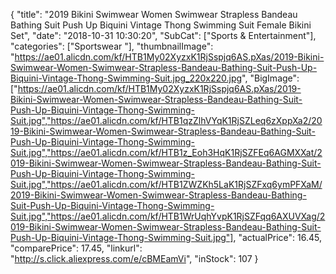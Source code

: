 {
	"title": "2019 Bikini Swimwear Women Swimwear Strapless Bandeau Bathing Suit Push Up Biquini Vintage Thong Swimming Suit Female Bikini Set",
	"date": "2018-10-31 10:30:20",
	"SubCat": ["Sports & Entertainment"],
	"categories": ["Sportswear "],
	"thumbnailImage": "https://ae01.alicdn.com/kf/HTB1My02XyzxK1RjSspjq6AS.pXas/2019-Bikini-Swimwear-Women-Swimwear-Strapless-Bandeau-Bathing-Suit-Push-Up-Biquini-Vintage-Thong-Swimming-Suit.jpg_220x220.jpg",
	"BigImage": ["https://ae01.alicdn.com/kf/HTB1My02XyzxK1RjSspjq6AS.pXas/2019-Bikini-Swimwear-Women-Swimwear-Strapless-Bandeau-Bathing-Suit-Push-Up-Biquini-Vintage-Thong-Swimming-Suit.jpg","https://ae01.alicdn.com/kf/HTB1qzZlhVYqK1RjSZLeq6zXppXa2/2019-Bikini-Swimwear-Women-Swimwear-Strapless-Bandeau-Bathing-Suit-Push-Up-Biquini-Vintage-Thong-Swimming-Suit.jpg","https://ae01.alicdn.com/kf/HTB1z_Eoh3HqK1RjSZFEq6AGMXXat/2019-Bikini-Swimwear-Women-Swimwear-Strapless-Bandeau-Bathing-Suit-Push-Up-Biquini-Vintage-Thong-Swimming-Suit.jpg","https://ae01.alicdn.com/kf/HTB1ZWZKh5LaK1RjSZFxq6ymPFXaM/2019-Bikini-Swimwear-Women-Swimwear-Strapless-Bandeau-Bathing-Suit-Push-Up-Biquini-Vintage-Thong-Swimming-Suit.jpg","https://ae01.alicdn.com/kf/HTB1WrUqhYvpK1RjSZFqq6AXUVXag/2019-Bikini-Swimwear-Women-Swimwear-Strapless-Bandeau-Bathing-Suit-Push-Up-Biquini-Vintage-Thong-Swimming-Suit.jpg"],
	"actualPrice": 16.45,
	"comparePrice": 17.45,
	"linkurl": "http://s.click.aliexpress.com/e/cBMEamVi",
	"inStock": 107
}
